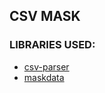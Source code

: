 ## CSV MASK

### LIBRARIES USED:
- [csv-parser](https://www.npmjs.com/package/csv-parser)
- [maskdata](https://www.npmjs.com/package/maskdata)